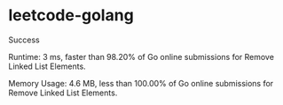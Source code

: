 # leetcode-golang

Success

Runtime: 3 ms, faster than 98.20% of Go online submissions for Remove Linked List Elements.

Memory Usage: 4.6 MB, less than 100.00% of Go online submissions for Remove Linked List Elements.
